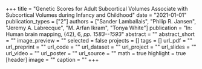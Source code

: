 +++
title = "Genetic Scores for Adult Subcortical Volumes Associate with Subcortical Volumes during Infancy and Childhood"
date = "2021-01-01"
publication_types = ["2"]
authors = ["Sander Lamballais", "Philip R. Jansen", "Jeremy A. Labrecque", "M. Arfan Ikram", "Tonya White"]
publication = "In: Human brain mapping, (42), 6, _pp. 1583--1593_"
abstract = ""
abstract_short = ""
image_preview = ""
selected = false
projects = []
tags = []
url_pdf = ""
url_preprint = ""
url_code = ""
url_dataset = ""
url_project = ""
url_slides = ""
url_video = ""
url_poster = ""
url_source = ""
math = true
highlight = true
[header]
image = ""
caption = ""
+++
